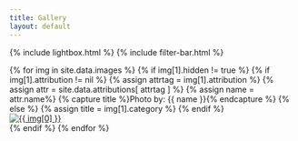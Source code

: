 ```yaml
---
title: Gallery
layout: default
---
```



<!-- The filtering javascript -->
<script src="//cdnjs.cloudflare.com/ajax/libs/jquery.isotope/2.2.0/isotope.pkgd.js" type="text/javascript"></script>
<script src="/js/imagesloaded.pkgd.js" type="text/javascript"></script>


<!-- The Lightbox gallery -->
{% include lightbox.html %}
{% include filter-bar.html %}


<!-- The list of images -->

<div class="container-fluid" id="links-parent">
  <div id="links" class="gallery">
    {% for img in site.data.images %}
      {% if img[1].hidden != true %}
      <!-- Set the image title to the attribution if it exists -->
        {% if img[1].attribution != nil %}
           {% assign attrtag = img[1].attribution %}
           {% assign attr = site.data.attributions[ attrtag ] %}
           {% assign name = attr.name%}
           {% capture title %}Photo by: {{ name }}{% endcapture %}
        {% else %}
          {% assign title = img[1].category %}
        {% endif %}
        <div class="thumb {{ img[1].category }}">
            <a href="{{ img[1].path }}" title="{{ title }}" data-gallery>
            <img src="{{ img[1].thumb }}" alt="{{ img[0] }}" border="0">
            </a>
        </div>
      {% endif %}
    {% endfor %}
  </div>
</div>


<script type="text/javascript">
  var $container = $('#links').imagesLoaded( function() {;
      // init
      $container.isotope({
      // options
          itemSelector: '.thumb',
          layoutMode: 'masonry',
      });
  });

  // filter items on button click
  $('#filter-bar').on( 'click', 'button', function() {
  var filterValue = $(this).attr('data-filter');
  $container.isotope({ filter: filterValue });
  });
</script>
